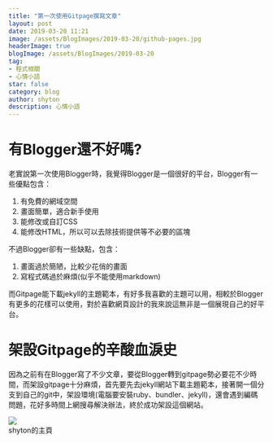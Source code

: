 ```yaml
---
title: "第一次使用Gitpage撰寫文章"
layout: post
date: 2019-03-20 11:21
image: /assets/BlogImages/2019-03-20/github-pages.jpg
headerImage: true
blogImage: /assets/BlogImages/2019-03-20
tag:
- 程式相關
- 心情小語
star: false
category: blog
author: shyton
description: 心情小語
---
```

# 有Blogger還不好嗎?
老實說第一次使用Blogger時，我覺得Blogger是一個很好的平台，Blogger有一些優點包含：
1. 有免費的網域空間
2. 畫面簡單，適合新手使用
3. 能修改或自訂CSS
4. 能修改HTML，所以可以去除技術提供等不必要的區塊

不過Blogger卻有一些缺點，包含：
1. 畫面過於簡陋，比較少花俏的畫面
2. 寫程式碼過於麻煩(似乎不能使用markdown)

而Gitpage能下載jekyll的主題範本，有好多我喜歡的主題可以用，相較於Blogger有更多的花樣可以使用，對於喜歡網頁設計的我來說這無非是一個展現自己的好平台。

# 架設Gitpage的辛酸血淚史
因為之前有在Blogger寫了不少文章，要從Blogger轉到gitpage勢必要花不少時間，而架設gitpage十分麻煩，首先要先去jekyll網站下載主題範本，接著開一個分支到自己的git中，架設環境(電腦要安裝ruby、bundler、jekyll)，還會遇到編碼問題，花好多時間上網搜尋解決辦法，終於成功架設這個網站。

<img class="shyton-image" src="{{site.url}}/{{page.blogImage}}/indexPage.png">
<figcaption class="caption">shyton的主頁</figcaption>
